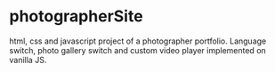 # photographerSite
html, css and javascript project of a photographer portfolio. Language switch, photo gallery switch and custom video player implemented on vanilla JS.
